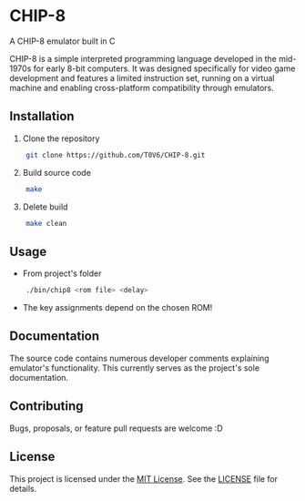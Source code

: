# CHIP-8
A CHIP-8 emulator built in C

CHIP-8 is a simple interpreted programming language developed in the mid-1970s for early 8-bit computers. It was designed specifically for video game development and features a limited instruction set, running on a virtual machine and enabling cross-platform compatibility through emulators.

## Installation

1. Clone the repository
```bash
    git clone https://github.com/T0V6/CHIP-8.git
```

2. Build source code
```bash
    make
```

3. Delete build
```bash
    make clean
```

## Usage
* From project's folder
```bash
    ./bin/chip8 <rom file> <delay>
```
* The key assignments depend on the chosen ROM!

## Documentation
The source code contains numerous developer comments explaining emulator's functionality. This currently serves as the project's sole documentation.

## Contributing

Bugs, proposals, or feature pull requests are welcome :D

## License

This project is licensed under the [MIT License](https://choosealicense.com/licenses/mit/). See the [LICENSE](LICENSE) file for details.
